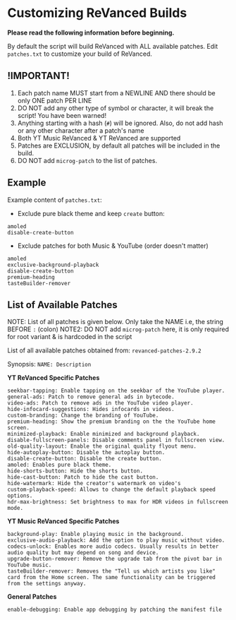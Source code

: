 # Customizing ReVanced Builds

**Please read the following information before beginning.**

By default the script will build ReVanced with ALL available patches. Edit `patches.txt` to customize your build of ReVanced.

## !IMPORTANT!
1. Each patch name MUST start from a NEWLINE AND there should be only ONE patch PER LINE
2. DO NOT add any other type of symbol or character, it will break the script! You have been warned!
3. Anything starting with a hash (`#`) will be ignored. Also, do not add hash or any other character after a patch's name
4. Both YT Music ReVanced & YT ReVanced are supported
5. Patches are EXCLUSION, by default all patches will be included in the build.
6. DO NOT add `microg-patch` to the list of patches.

## Example
Example content of `patches.txt`:

- Exclude pure black theme and keep `create` button:
```
amoled
disable-create-button
```

- Exclude patches for both Music & YouTube (order doesn't matter)
```
amoled
exclusive-background-playback
disable-create-button
premium-heading
tasteBuilder-remover
```

## List of Available Patches
NOTE: List of all patches is given below. Only take the NAME i.e, the string BEFORE `:` (colon)
NOTE2: DO NOT add `microg-patch` here, it is only required for root variant & is hardcoded in the script

List of all available patches obtained from: `revanced-patches-2.9.2`

Synopsis: `NAME: Description`

**YT ReVanced Specific Patches**
```
seekbar-tapping: Enable tapping on the seekbar of the YouTube player.
general-ads: Patch to remove general ads in bytecode.
video-ads: Patch to remove ads in the YouTube video player.
hide-infocard-suggestions: Hides infocards in videos.
custom-branding: Change the branding of YouTube.
premium-heading: Show the premium branding on the the YouTube home screen.
minimized-playback: Enable minimized and background playback.
disable-fullscreen-panels: Disable comments panel in fullscreen view.
old-quality-layout: Enable the original quality flyout menu.
hide-autoplay-button: Disable the autoplay button.
disable-create-button: Disable the create button.
amoled: Enables pure black theme.
hide-shorts-button: Hide the shorts button.
hide-cast-button: Patch to hide the cast button.
hide-watermark: Hide the creator's watermark on video's
custom-playback-speed: Allows to change the default playback speed options.
hdr-max-brightness: Set brightness to max for HDR videos in fullscreen mode.
```

**YT Music ReVanced Specific Patches**
```
background-play: Enable playing music in the background.
exclusive-audio-playback: Add the option to play music without video.
codecs-unlock: Enables more audio codecs. Usually results in better audio quality but may depend on song and device.
upgrade-button-remover: Remove the upgrade tab from the pivot bar in YouTube music.
tasteBuilder-remover: Removes the "Tell us which artists you like" card from the Home screen. The same functionality can be triggered from the settings anyway.
```

**General Patches**
```
enable-debugging: Enable app debugging by patching the manifest file
```

